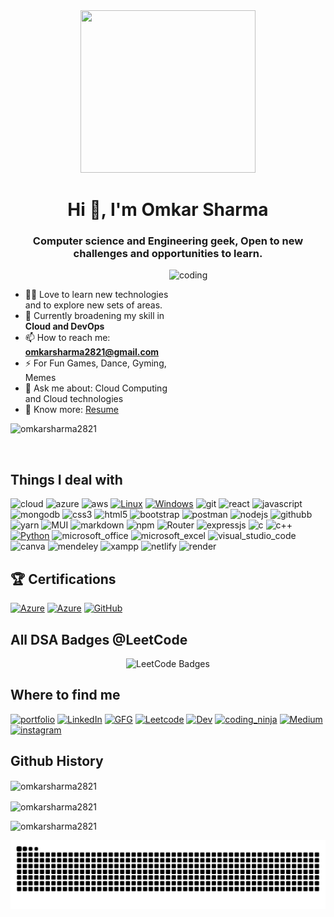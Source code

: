 <div align = "center">
  <img width="280" height="260" src="https://user-images.githubusercontent.com/74038190/216649430-0a912dae-e61b-45cf-8f65-895bd6444f3a.gif">
</div>
<!-- <br> -->
<!-- <div align="center">
  <img width="300" height="300" src="https://user-images.githubusercontent.com/74038190/216649436-05c6a71a-0566-45aa-bc3f-f258ab12e491.gif" alt="Description of the gif">
</div> -->
<!-- <div align = "center">
  <img width="300" height="300" src = "https://user-images.githubusercontent.com/74038190/218265814-3084a4ba-809c-4135-afc0-8685d0f634b3.gif">
</div> -->

<h1 align="center">Hi 👋, I'm Omkar Sharma</h1>  
<h3 align="center">Computer science and Engineering geek, Open to new challenges and opportunities to learn.</h3>
<!-- <h3 align= "center">
Problem Solving Enthusiast 🧠 | 186+DaysOfCode on @LeetCode 🔥 | Institute 12th🥇 Rank @GFG | Institute 1st🥇 Rank @Coding Ninja | 200+ Problems Solved on DSA | Seeking growth through challenging endeavors ❤️
</h3> -->
<img align="right" alt="coding" width="250" height="240" src="https://user-images.githubusercontent.com/74038190/216656987-9b3a52af-79d3-418c-8789-579955588e68.gif">
<br> 

- 👨‍💻 Love to learn new technologies and to explore new sets of areas.
- 🌱 Currently broadening my skill in **Cloud and DevOps**
- 📫 How to reach me: **omkarsharma2821@gmail.com**
- ⚡ For Fun Games, Dance, Gyming, Memes
- 💬 Ask me about: Cloud Computing and Cloud technologies
- 📄 Know more: [Resume](https://drive.google.com/file/d/1LmxqzxnL8fPr2QBZInyKf_a84It2Ctuc/view?usp=sharing)
<p align="left"> <img src="https://komarev.com/ghpvc/?username=omkarsharma2821&label=Profile%20views&color=0e75b6&style=flat" alt="omkarsharma2821" /> </p>
  <br>
  
## Things I deal with
![cloud](https://img.shields.io/badge/public_cloud-red?style=for-the-badge&logo=cloud&logoColor)
![azure](https://img.shields.io/badge/azure-black?style=for-the-badge&logo=azure&logoColor)
![aws](https://img.shields.io/badge/aws-grey?style=for-the-badge&logo=aws&logoColor)
[![Linux](https://img.shields.io/badge/Linux-FCC624?style=for-the-badge&logo=linux&logoColor=black)](https://www.credly.com/badges/YOUR_LINUX_CERTIFICATION_URL)
[![Windows](https://img.shields.io/badge/Windows-0078D6?style=for-the-badge&logo=windows&logoColor=white)](https://www.credly.com/badges/YOUR_WINDOWS_CERTIFICATION_URL)
![git](https://img.shields.io/badge/git-yellow?style=for-the-badge&logo=git&logoColor=white)
![react](https://img.shields.io/badge/react-black?style=for-the-badge&logo=react&logoColor)
![javascript](https://img.shields.io/badge/Javascript-black?style=for-the-badge&logo=javascript&logoColor)
![mongodb](https://img.shields.io/badge/mongodb-blue?style=for-the-badge&logo=mongodb&logoColor)
![css3](https://img.shields.io/badge/css3-purple?style=for-the-badge&logo=css3&logoColor=white)
![html5](https://img.shields.io/badge/Html5-violet?style=for-the-badge&logo=html5&logoColor=white)
![bootstrap](https://img.shields.io/badge/bootstrap-red?style=for-the-badge&logo=bootstrap&logoColor=white)
![postman](https://img.shields.io/badge/postman-black?style=for-the-badge&logo=postman&logoColor=white)
![nodejs](https://img.shields.io/badge/nodejs-1DA1F2?style=for-the-badge&logo=node.js&logoColor=white)
![githubb](https://img.shields.io/badge/github-black?style=for-the-badge&logo=github&logoColor=white)
![yarn](https://img.shields.io/badge/yarn-1DA1F2?style=for-the-badge&logo=yarn&logoColor=white)
![MUI](https://img.shields.io/badge/MUI-white?style=for-the-badge&logo=MUI&logoColor)
![markdown](https://img.shields.io/badge/Markdown-1DA1F2?style=for-the-badge&logo=markdown&logoColor=white)
![npm](https://img.shields.io/badge/npm-black?style=for-the-badge&logo=npm&logoColor)
![Router](https://img.shields.io/badge/React_Router-black?style=for-the-badge&logo=ReactRouter&logoColor)
![expressjs](https://img.shields.io/badge/express.js-grey?style=for-the-badge&logo=express&logoColor)
![c](https://img.shields.io/badge/-C?style=for-the-badge&logo=C&logoColor=white)
![c++](https://img.shields.io/badge/++-purple?style=for-the-badge&logo=c&logoColor)
[![Python](https://img.shields.io/badge/Python-3776AB?style=for-the-badge&logo=python&logoColor=white)](YOUR_PYTHON_CERTIFICATION_URL)
![microsoft_office](https://img.shields.io/badge/microsoft_office-grey?style=for-the-badge&logo=microsoftoffice&logoColor)
![microsoft_excel](https://img.shields.io/badge/microsoft_excel-purple?style=for-the-badge&logo=microsoftexcel&logoColor)
![visual_studio_code](https://img.shields.io/badge/visual_studio_code-red?style=for-the-badge&logo=visualstudiocode&logoColor)
![canva](https://img.shields.io/badge/canva-black?style=for-the-badge&logo=canva&logoColor=white)
![mendeley](https://img.shields.io/badge/mendeley-grey?style=for-the-badge&logo=mendeley&logoColor=white)
![xampp](https://img.shields.io/badge/xampp-white?style=for-the-badge&logo=xampp&logoColor)
![netlify](https://img.shields.io/badge/netlify-0B62C8?style=for-the-badge&logo=netlify&logoColor)
![render](https://img.shields.io/badge/render-0A66C2?style=for-the-badge&logo=render&logoColor) 

## 🏆 Certifications

[![Azure](https://img.shields.io/badge/Microsoft_Certified-_SC_900-F57C00?style=for-the-badge&logo=microsoftazure&logoColor=white)](https://learn.microsoft.com/api/credentials/share/en-gb/OmkarSharma-1199/8F9A9FBA16C72CEC?sharingId=ED5AC550E5F204F0)
[![Azure](https://img.shields.io/badge/Microsoft_Certified-Azure_Fundamentals-0078D4?style=for-the-badge&logo=microsoftazure&logoColor=white)](https://learn.microsoft.com/api/credentials/share/en-us/OmkarSharma-1199/51ECBCCE4FE6FF43?sharingId=ED5AC550E5F204F0)
[![GitHub](https://img.shields.io/badge/GitHub_Foundations-24292F?style=for-the-badge&logo=github&logoColor=white)](https://www.credly.com/badges/45a34fc4-9085-4abe-8c26-e92f7a2a3f5e/public_url)


## All DSA Badges @LeetCode
<p align="center">
  <img src="https://leetcode-badge-showcase.vercel.app/api?username=omkarsharma2821&theme=onedark" alt="LeetCode Badges" width="300px" />
</p>
<!-- <p align="center"><img src="https://leetcode-badge-showcase.vercel.app/api?username=omkarsharma2821&theme=onedark" alt="LeetCode Badges" /></p> -->

## Where to find me
[![portfolio](https://img.shields.io/badge/portfolio-purple?style=for-the-badge&logo=ko-fi&logoColor=white)](https://portfolio-weut.onrender.com/)
[![LinkedIn](https://img.shields.io/badge/LinkedIn-0A66C2?style=for-the-badge&logo=linkedin&logoColor=white)](https://www.linkedin.com/in/omkarsharmaa/)
[![GFG](https://img.shields.io/badge/Geeks_For_Geeks-red?style=for-the-badge&logo=geeksforgeeks&logoColor=white)](https://auth.geeksforgeeks.org/user/omkarsharmaa)
[![Leetcode](https://img.shields.io/badge/leetcode-1DA1F2?style=for-the-badge&logo=leetcode&logoColor=white)](https://leetcode.com/omkarsharma2821/)
[![Dev](https://img.shields.io/badge/DEV_Community-black?style=for-the-badge&logo=Dev&logoColor=white)](https://dev.to/omkarsharma2821)
[![coding_ninja](https://img.shields.io/badge/coding_ninjas-0A66C2?style=for-the-badge&logo=codingninjas&logoColor=white)](https://www.codingninjas.com/studio/profile/omkarsharma2821)
[![Medium](https://img.shields.io/badge/Medium-black?style=for-the-badge&logo=medium&logoColor=white)](https://medium.com/@omkarsharma2821)
[![instagram](https://img.shields.io/badge/INSTAGRAM-1AD1F8?style=for-the-badge&logo=instagram&logoColor=white)](https://instagram.com/omkarsharmaa_)
    
## Github History
<p><img align="center" src="https://github-readme-stats.vercel.app/api/top-langs?username=omkarsharma2821&show_icons=true&locale=en&layout=compact&theme=radical&hide=less,PHP" alt="omkarsharma2821"/></p>
<p><img align="center" src="https://github-readme-stats.vercel.app/api?username=omkarsharma2821&show_icons=true&locale=en&theme=radical" alt="omkarsharma2821" /><p>
<p align="left"><img src="https://github-readme-streak-stats.herokuapp.com/?user=omkarsharma2821&&theme=radical" alt="omkarsharma2821" width="500" /></p>
<img src="https://raw.githubusercontent.com/andrekolodochka/andrekolodochka/439a8c71a6b35e9a164cdfe50af58fee214748c9/github-contribution-grid-snake.svg">




